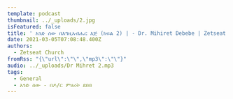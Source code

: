 ```yaml
---
template: podcast
thumbnail: ../_uploads/2.jpg
isFeatured: false
title: ' አንድ ሰው በእግዚአብሔር እጅ (ክፍል 2) | - Dr. Mihiret Debebe | Zetseat Church'
date: 2021-03-05T07:08:48.400Z
authors:
  - Zetseat Church
fromRss: "{\"url\":\"\",\"mp3\":\"\"}"
audio: ../_uploads/Dr Mihret 2.mp3
tags:
  - General
  - አንድ ሰው - በዶ/ር ምሀረት ደበበ
---
```

